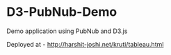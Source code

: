 # D3-PubNub-Demo
Demo application using PubNub and D3.js

Deployed at - http://harshit-joshi.net/kruti/tableau.html
